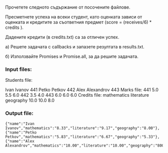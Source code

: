 Прочетете следното съдържание от посочените файлове. 

Пресметнете успеха на всеки студент, като оценката зависи от оценката и кредитите за съответния предмет (score = (receives/6) * credits ). 

Дадените кредити (в credits.txt) са за отличен успех. 

а) Решете задачата с callbacks и запазете резултата в results.txt. 

б) Използвайте Promises и Promise.all, за да решите задачата.

### Input files:

Students file:
    
Ivan Ivanov 441
    Petko Petkov 442
    Alex Alexandrov 443
    Marks file:
    441 5.0 5.5 6.0
    442 3.5 4.0
    443 6.0 6.0 6.0
Credits file:
    mathematics literature geography
    10.0 10.0 8.0

### Output file:
    {"name":"Ivan  Ivanov","mathematics":"8.33","literature":"9.17","geography":"8.00"},
    {"name":"Petko  Petkov","mathematics":"5.83","literature":"6.67","geography":"5.33"},
    {"name":"Alex  Alexandrov","mathematics":"10.00","literature":"10.00","geography":"800"}

